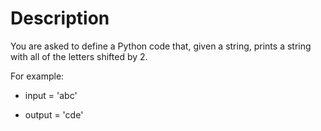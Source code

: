 # Description
You are asked to define a Python code that, given a string,
prints a string with all of the letters shifted by 2.

For example:

- input = 'abc'

- output = 'cde'